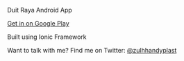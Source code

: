 Duit Raya Android App

[Get in on Google Play](https://play.google.com/store/apps/details?id=com.ionicframework.duitraya380723)

Built using Ionic Framework

Want to talk with me? Find me on Twitter: [@zulhhandyplast](http://twitter.com/zulhhandyplast)